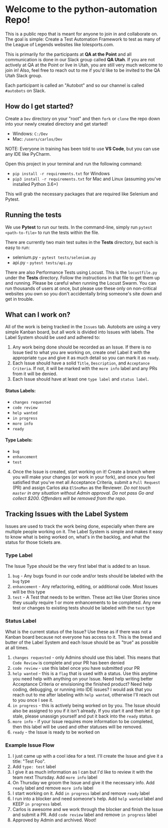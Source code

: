 # Welcome to the python-automation Repo!
This is a public repo that is meant for anyone to join in and collaborate on. The goal is simple: Create a Test Automation Framework to test as many of the League of Legends websites like lolesports.com.

This is primarily for the participants at **QA at the Point** and all communication is done in our Slack group called **QA Utah**. If you are not actively at QA at the Point or live in Utah, you are still very much welcome to join in! Also, feel free to reach out to me if you'd like to be invited to the QA Utah Slack group.

Each participant is called an "Autobot" and so our channel is called `#autobots` on Slack.


## How do I get started?
Create a `Dev` directory on your "root" and then `fork` or `clone` the repo down into your newly created directory and get started!

- Windows: `C:/Dev`
- Mac: `/users/carlos/Dev`
    
NOTE: Everyone in training has been told to use **VS Code**, but you can use any IDE like PyCharm.

Open this project in your terminal and run the following command:
- `pip install -r requirements.txt` for Windows
- `pip3 install -r requirements.txt` for Mac and Linux (assuming you've installed Python 3.6+)

This will grab the necessary packages that are required like Selenium and Pytest.


## Running the tests
We use **Pytest** to run our tests. In the command-line, simply run `pytest <path-to-file>` to run the tests within the file.

There are currently two main test suites in the **Tests** directory, but each is easy to run:
- selenium.py - `pytest tests/selenium.py`
- api.py - `pytest tests/api.py`

There are also Performance Tests using Locust. This is the `locustfile.py` under the **Tests** directory. Follow the instructions in that file to get them up and running. Please be careful when running the Locust Swarm. You can run thousands of users at once, but please use these only on non-critical websites you own so you don't accidentally bring someone's site down and get in trouble.


## What can I work on?
All of the work is being tracked in the `Issues` tab. Autobots are using a very simple Kanban board, but all work is divided into Issues with labels. The Label System should be used and adhered to:

1. Any work being done should be recorded as an Issue. If there is no Issue tied to what you are working on, create one! Label it with the appropriate `type` and give it as much detail so you can mark it as `ready`.
2. Each Issue should have a solid `Title`, `Description`, and `Acceptance Criteria`. If not, it will be marked with the `more info` label and any PRs from it will be denied.
3. Each Issue should have at least one `type label` and `status label`.

#### Status Labels:
- `changes requested`
- `code review`
- `help wanted`
- `in progress`
- `more info`
- `ready`
    
#### Type Labels:
- `bug`
- `enhancement`
- `test`
    
4. Once the Issue is created, start working on it! Create a branch where you will make your changes (or work in your fork), and once you feel satisfied that you've met all Acceptance Criteria, submit a `Pull Request` (PR) and assign Carlos aka `ElSnoMan` as the Reviewer.
*Do not touch `master` in any situation without Admin approval. Do not pass Go and collect $200. Offenders will be removed from the repo.*


## Tracking Issues with the Label System
Issues are used to track the work being done, especially when there are multiple people working on it. The Label System is simple and makes it easy to know what is being worked on, what's in the backlog, and what the status for those tickets are.

### Type Label
The Issue Type should be the very first label that is added to an Issue.

1. `bug` - Any bugs found in our code and/or tests should be labeled with the `bug` type
2. `enhancement` - Any refactoring, editing, or additional code. Most Issues will be this type
3. `test` - A Test that needs to be written. These act like User Stories since they usually require 1 or more enhancements to be completed. Any new test or changes to existing tests should be labeled with the `test` type

### Status Label
What is the current status of the Issue? Use these as if there was not a Kanban board because not everyone has access to it. This is the bread and butter of the Label System and each Issue should be as "true" as possible at all times.

1. `changes requested` - only Admins should use this label. This means that `Code Review` is complete and your PR has been denied
2. `code review` - use this label once you have submitted your PR
3. `help wanted` - this is a `flag` that is used with a status. Use this anytime you need help with anything on your Issue. Need help writing better Acceptance Criteria or envisioning the finished product? Need help coding, debugging, or running into IDE issues? I would ask that you reach out to me after labeling with `help wanted`, otherwise I'll reach out to you once I see it.
4. `in progress` - this is actively being worked on by you. The Issue should also be assigned to you if it isn't already. If you start it and then let it go stale, please unassign yourself and put it back into the `ready` status.
5. `more info` - if your Issue requires more information to be completed, then this label will be used and other statuses will be removed.
6. `ready` - the Issue is ready to be worked on

### Example Issue Flow
1. I just came up with a cool idea for a test. I'll create the Issue and give it a title: "Test Foo".
2. Add `type: test` label
3. I give it as much information as I can but I'd like to review it with the team next Thursday. Add `more info` label
4. On Thursday we groom the Issue and give it the necessary info. Add `ready` label and remove `more info` label
5. I start working on it. Add `in progress` label and remove `ready` label
6. I run into a blocker and need someone's help. Add `help wanted` label and KEEP `in progress` label.
7. Carlos is awesome and we work through the blocker and finish the Issue and submit a PR. Add `code review` label and remove `in progress` label
8. Approved by Admin and archived. Woot!
